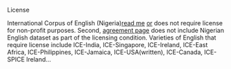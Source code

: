 
License

International Corpus of English (Nigeria)[read me](http://ice-corpora.net/ice/index.html) [or](https://sourceforge.net/projects/ice-nigeria/) does not require license for non-profit purposes. Second,  [agreement page](https://www.ice-corpora.uzh.ch/en/access.html) does not include Nigerian English dataset as part of the licensing condition. Varieties of English that require license include ICE-India, ICE-Singapore, ICE-Ireland, ICE-East Africa, ICE-Philippines, ICE-Jamaica, ICE-USA(written), ICE-Canada, ICE-SPICE Ireland...